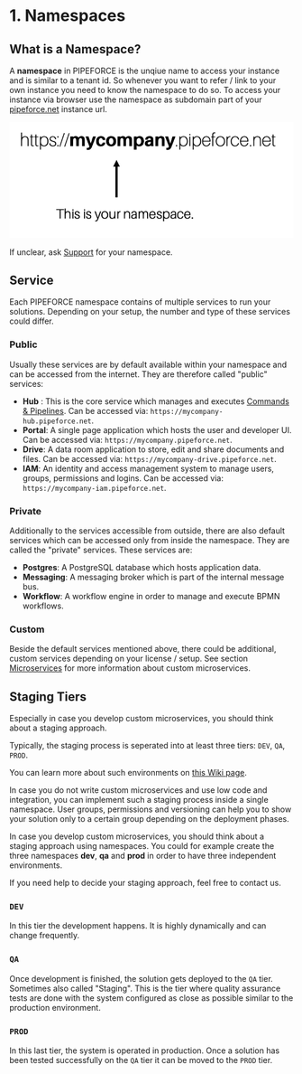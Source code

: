 # 1. Namespaces

## What is a Namespace?

A **namespace** in PIPEFORCE is the unqiue name to access your instance and is similar to a tenant id. So whenever you want to refer / link to your own instance you need to know the namespace to do so. To access your instance via browser use the namespace as subdomain part of your [pipeforce.net](http://pipeforce.net) instance url.

![](../img/image-20210212-104035.png)

If unclear, ask [Support](https://logabit.atlassian.net/servicedesk/customer/portals) for your namespace.

## Service

Each PIPEFORCE namespace contains of multiple services to run your solutions. Depending on your setup, the number and type of these services could differ. 

### Public

Usually these services are by default available within your namespace and can be accessed from the internet. They are therefore called "public" services:

 - **Hub** : This is the core service which manages and executes [Commands & Pipelines](../commands_pipelines). Can be accessed via: `https://mycompany-hub.pipeforce.net`. 
 - **Portal**: A single page application which hosts the user and developer UI. Can be accessed via: `https://mycompany.pipeforce.net`. 
 - **Drive**: A data room application to store, edit and share documents and files. Can be accessed via: `https://mycompany-drive.pipeforce.net`. 
 - **IAM**: An identity and access management system to manage users, groups, permissions and logins. Can be accessed via: `https://mycompany-iam.pipeforce.net`. 
   
### Private

Additionally to the services accessible from outside, there are also default services which can be accessed only from inside the namespace. They are called the "private" services. These services are:

 - **Postgres**: A PostgreSQL database which hosts application data.
 - **Messaging**: A messaging broker which is part of the internal message bus.
 - **Workflow**: A workflow engine in order to manage and execute BPMN workflows.

### Custom

Beside the default services mentioned above, there could be additional, custom services depending on your license / setup. See section [Microservices](../microservices) for more information about custom microservices.

## Staging Tiers

Especially in case you develop custom microservices, you should think about a staging approach.

Typically, the staging process is seperated into at least three tiers: `DEV`, `QA`, `PROD`.

You can learn more about such environments on [this Wiki page](https://en.wikipedia.org/wiki/Deployment_environment).

 In case you do not write custom microservices and use low code and integration, you can implement such a staging process inside a single namespace. User groups, permissions and versioning can help you to show your solution only to a certain group depending on the deployment phases.

 In case you develop custom microservices, you should think about a staging approach using namespaces. You could for example create the three namespaces **dev**, **qa** and **prod** in order to have three independent environments.

 If you need help to decide your staging approach, feel free to contact us.

### `DEV`

In this tier the development happens. It is highly dynamically and can change frequently.

### `QA`
Once development is finished, the solution gets deployed to the `QA` tier. Sometimes also called "Staging". This is the tier where quality assurance tests are done with the system configured as close as possible similar to the production environment.

### `PROD`
In this last tier, the system is operated in production. Once a solution has been tested successfully on the `QA` tier it can be moved to the `PROD` tier.

